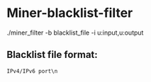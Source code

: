 # Miner-blacklist-filter

./miner_filter -b blacklist_file -i u:input,u:output

## Blacklist file format:

`IPv4/IPv6 port\n`
